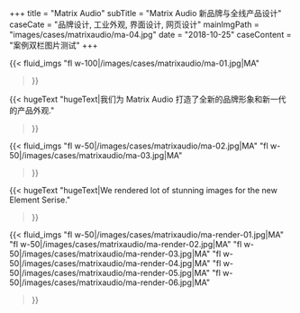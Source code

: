 +++
title = "Matrix Audio"
subTitle = "Matrix Audio 新品牌与全线产品设计"
caseCate = "品牌设计, 工业外观, 界面设计, 网页设计"
mainImgPath = "images/cases/matrixaudio/ma-04.jpg"
date = "2018-10-25"
caseContent = "案例双栏图片测试"
+++

{{< fluid_imgs
  "fl w-100|/images/cases/matrixaudio/ma-01.jpg|MA"
>}}

{{< hugeText
  "hugeText|我们为 Matrix Audio 打造了全新的品牌形象和新一代的产品外观."
>}}

{{< fluid_imgs
  "fl w-50|/images/cases/matrixaudio/ma-02.jpg|MA"
  "fl w-50|/images/cases/matrixaudio/ma-03.jpg|MA"
>}}

{{< hugeText
  "hugeText|We rendered lot of stunning images for the new Element Serise."
>}}

{{< fluid_imgs
  "fl w-50|/images/cases/matrixaudio/ma-render-01.jpg|MA"
  "fl w-50|/images/cases/matrixaudio/ma-render-02.jpg|MA"
  "fl w-50|/images/cases/matrixaudio/ma-render-03.jpg|MA"
  "fl w-50|/images/cases/matrixaudio/ma-render-04.jpg|MA"
  "fl w-50|/images/cases/matrixaudio/ma-render-05.jpg|MA"
  "fl w-50|/images/cases/matrixaudio/ma-render-06.jpg|MA"
>}}